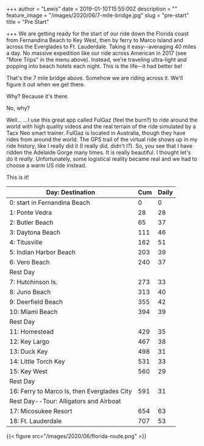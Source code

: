 +++
author = "Lewis"
date = 2019-01-10T15:55:00Z
description = ""
feature_image = "/images/2020/06/7-mile-bridge.jpg"
slug = "pre-start"
title = "Pre Start"

+++
We are getting ready for the start of our ride down the Florida coast from Fernandina Beach to Key West, then by ferry to Marco Island and across the Everglades to Ft. Lauderdale.  Taking it easy--averaging 40 miles a day. No massive expedition like our ride across American in 2017 (see "More Trips" in the menu above). Instead, we're traveling ultra-light and popping into beach hotels each night. This is the life--it had better be!

That's the 7 mile bridge above.  Somehow we are riding across it. We'll figure it out when we get there.

Why? Because it's there.

No, why?

Well... ...I use this great app called FulGaz (feel the burn?) to ride around the world with high quality videos and the real terrain of the ride simulated by a Tacx Neo smart trainer. FulGaz is located in Australia, though they have rides from around the world. The GPS trail of the virtual ride shows up in my ride history, like I really did it (I really did, didn't I?). So, you see that I have ridden the Adelaide Gorge many times.  It is really beautiful.  I thought let's do it _really_. Unfortunately, some logistical reality became real and we had to choose a warm US ride instead.

This is it!

| Day: Destination | Cum | Daily |
| --- | --- | --- |
| 0: start in Fernandina Beach | 0 | 0 |
| 1: Ponte Vedra | 28 | 28 |
| 2: Butler Beach | 65 | 37 |
| 3: Daytona Beach | 111 | 46 |
| 4: Titusville | 162 | 51 |
| 5: Indian Harbor   Beach | 203 | 39 |
| 6: Vero Beach | 240 | 37 |
| Rest Day |  |  |
| 7: Hutchinson Is. | 273 | 33 |
| 8: Juno Beach | 313 | 40 |
| 9: Deerfield   Beach | 355 | 42 |
| 10: Miami Beach | 394 | 39 |
| Rest Day |  |  |
| 11: Homestead | 429 | 35 |
| 12: Key Largo | 467 | 38 |
| 13: Duck Key | 498 | 31 |
| 14: Little Torch   Key | 531 | 33 |
| 15: Key West | 560 | 29 |
| Rest Day |  |  |
| 16: Ferry to   Marco Is, then Everglades City | 591 | 31 |
| Rest Day--Tour:  Alligators and Airboat |  |  |
| 17: Micosukee Resort | 654 | 63 |
| 18: Ft.   Lauderdale | 707 | 53 |

{{< figure src="/images/2020/06/florida-route.png" >}}